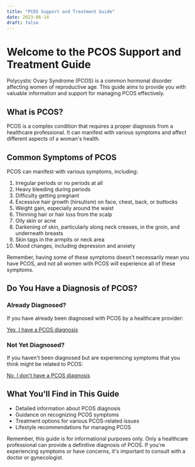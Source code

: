 ```yaml
---
title: "PCOS Support and Treatment Guide"
date: 2023-06-14
draft: false
---
```


# Welcome to the PCOS Support and Treatment Guide

Polycystic Ovary Syndrome (PCOS) is a common hormonal disorder affecting women of reproductive age. This guide aims to provide you with valuable information and support for managing PCOS effectively.

## What is PCOS?

PCOS is a complex condition that requires a proper diagnosis from a healthcare professional. It can manifest with various symptoms and affect different aspects of a woman's health.

## Common Symptoms of PCOS

PCOS can manifest with various symptoms, including:

1. Irregular periods or no periods at all
2. Heavy bleeding during periods
3. Difficulty getting pregnant
4. Excessive hair growth (hirsutism) on face, chest, back, or buttocks
5. Weight gain, especially around the waist
6. Thinning hair or hair loss from the scalp
7. Oily skin or acne
8. Darkening of skin, particularly along neck creases, in the groin, and underneath breasts
9. Skin tags in the armpits or neck area
10. Mood changes, including depression and anxiety

Remember, having some of these symptoms doesn't necessarily mean you have PCOS, and not all women with PCOS will experience all of these symptoms.

## Do You Have a Diagnosis of PCOS?

### Already Diagnosed?

If you have already been diagnosed with PCOS by a healthcare provider:

[Yes, I have a PCOS diagnosis](/treatment-plan)

### Not Yet Diagnosed?

If you haven't been diagnosed but are experiencing symptoms that you think might be related to PCOS:

[No, I don't have a PCOS diagnosis](/symptoms-check)

## What You'll Find in This Guide

- Detailed information about PCOS diagnosis
- Guidance on recognizing PCOS symptoms
- Treatment options for various PCOS-related issues
- Lifestyle recommendations for managing PCOS

Remember, this guide is for informational purposes only. Only a healthcare professional can provide a definitive diagnosis of PCOS. If you're experiencing symptoms or have concerns, it's important to consult with a doctor or gynecologist.
